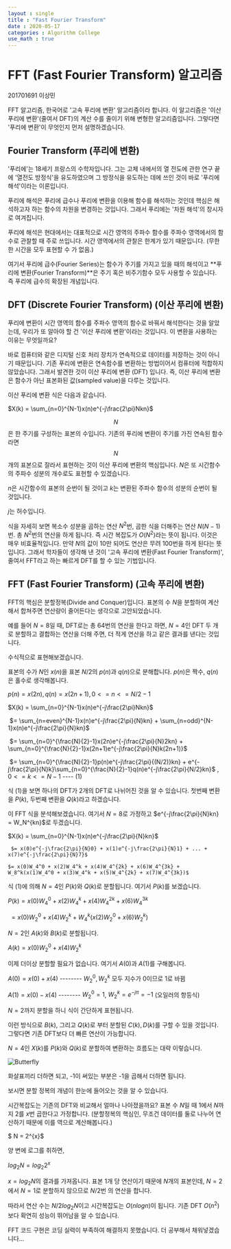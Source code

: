 ```yaml
---
layout : single
title : "Fast Fourier Transform"
date : 2020-05-17
categories : Algorithm College
use_math : true
---
```




# FFT (Fast Fourier Transform) 알고리즘

201701691 이상민



FFT 알고리즘, 한국어로 '고속 푸리에 변환' 알고리즘이라 합니다. 이 알고리즘은 '이산 푸리에 변환'(줄여서 DFT)의 계산 수를 줄이기 위해 변형한 알고리즘입니다. 그렇다면 '푸리에 변환'이 무엇인지 먼저 설명하겠습니다.



## Fourier Transform (푸리에 변환)

'푸리에'는 18세기 프랑스의 수학자입니다. 그는 고체 내에서의 열 전도에 관한 연구 끝에 '열전도 방정식'을 유도하였으며 그 방정식을 유도하는 데에 쓰인 것이 바로 '푸리에 해석'이라는 이론입니다.



푸리에 해석은 푸리에 급수나 푸리에 변환을 이용해 함수를 해석하는 것인데 핵심은 해석하고자 하는 함수의 차원을 변경하는 것입니다. 그래서 푸리에는 '차원 해석'의 창시자로 여겨집니다.



푸리에 해석은 현대에서는 대표적으로 시간 영역의 주파수 함수를 주파수 영역에서의 함수로 관찰할 때 주로 쓰입니다. 시간 영역에서의 관찰은 한계가 있기 때문입니다. (무한한 시간을 모두 표현할 수 가 없음.)



여기서 푸리에 급수(Fourier Series)는 함수가 주기를 가지고 있을 때의 해석이고 **푸리에 변환(Fourier Transform)**은 주기 혹은 비주기함수 모두 사용할 수 있습니다. 즉 푸리에 급수의 확장된 개념입니다.



## DFT (Discrete Fourier Transform) (이산 푸리에 변환)

푸리에 변환이 시간 영역의 함수를 주파수 영역의 함수로 바꿔서 해석한다는 것을 알았는데, 우리가 또 알아야 할 건 '이산 푸리에 변환'이라는 것입니다. 이 변환을 사용하는 이유는 무엇일까요?



바로 컴퓨터와 같은 디지털 신호 처리 장치가 연속적으로 데이터를 저장하는 것이 아니기 때문입니다. 기존 푸리에 변환은 연속함수를 변환하는 방법이어서 컴퓨터에 적합하지 않았습니다. 그래서 발견한 것이 이산 푸리에 변환 (DFT) 입니다. 즉, 이산 푸리에 변환은 함수가 아닌 표본화된 값(sampled value)을 다루는 것입니다.



이산 푸리에 변환 식은 다음과 같습니다.



$X(k) = \sum_{n=0}^{N-1}x(n)e^{-j\frac{2\pi}Nkn}$



$$N$$은 한 주기를 구성하는 표본의 수입니다. 기존의 푸리에 변환이 주기를 가진 연속된 함수라면 $$N$$개의 표본으로 잘라서 표현하는 것이 이산 푸리에 변환의 핵심입니다. $N$은 또 시간함수의 주파수 성분의 개수로도 표현할 수 있겠습니다.

$n$은 시간함수의 표본의 순번이 될 것이고 $k$는 변환된 주파수 함수의 성분의 순번이 될 것입니다.

$j$는 허수입니다.



식을 자세히 보면 복소수 성분을 곱하는 연산 $N^2$번, 곱한 식을 더해주는 연산 $N(N-1)$번. 총 $N^2$번의 연산을 하게 됩니다. 즉 시간 복잡도가 $O(N^2)$라는 뜻이 됩니다. 이것은 매우 비효율적입니다. 만약 $N$의 값이 10만 되어도 연산은 무려 100번을 하게 된다는 뜻입니다. 그래서 학자들이 생각해 낸 것이 '고속 푸리에 변환(Fast Fourier Transform)', 줄여서 FFT라고 하는 빠르게 DFT를 할 수 있는 기법입니다.



## FFT (Fast Fourier Transform) (고속 푸리에 변환)



FFT의 핵심은 분할정복(Divide and Conquer)입니다. 표본의 수 $N$을 분할하여 계산해서 합쳐주면 연산량이 줄어든다는 생각으로 고안되었습니다.

예를 들어 $N=8$일 때, DFT로는 총 64번의 연산을 한다고 하면, $N=4$인 DFT 두 개로 분할하고 결합하는 연산을 더해 주면, 더 적게 연산을 하고 같은 결과를 낸다는 것입니다.

수식적으로 표현해보겠습니다.



표본의 수가 $N$인 $x(n)$을 표본 $N/2$의 $p(n)$과 $q(n)$으로 분해합니다. $p(n)$은 짝수, $q(n)$은 홀수로 생각해봅니다.



$p(n) = x(2n), q(n) = x(2n+1), 0<=n<=N/2 -1$



$X(k) = \sum_{n=0}^{N-1}x(n)e^{-j\frac{2\pi}Nkn}$

​			$= \sum_{n=even}^{N-1}x(n)e^{-j\frac{2\pi}{N}kn} + \sum_{n=odd}^{N-1}x(n)e^{-j\frac{2\pi}{N}kn}$

​			$= \sum_{n=0}^{\frac{N}{2}-1}x(2n)e^{-j\frac{2\pi}{N}2kn} + \sum_{n=0}^{\frac{N}{2}-1}x(2n+1)e^{-j\frac{2\pi}{N}k(2n+1)}$

​			$= \sum_{n=0}^{\frac{N}{2}-1}p(n)e^{-j\frac{2\pi}{(N/2)}kn} + e^{-j\frac{2\pi}{N}k}\sum_{n=0}^{\frac{N}{2}-1}q(n)e^{-j\frac{2\pi}{N/2}kn}$ , $0<=k<=N-1$         ---- (1)



식 (1)을 보면 하나의 DFT가 2개의 DFT로 나뉘어진 것을 알 수 있습니다. 첫번째 변환을 $P(k)$, 두번째 변환을 $Q(k)$라고 하겠습니다.



이 FFT 식을 분석해보겠습니다. 여기서 $N=8$로 가정하고 $e^{-j\frac{2\pi}{N}kn} = W_N^{kn}$로 두겠습니다. 

$X(k) = \sum_{n=0}^{N-1}x(n)e^{-j\frac{2\pi}{N}kn}$

 	 $= x(0)e^{-j\frac{2\pi}{N}0} + x(1)e^{-j\frac{2\pi}{N}1} + ... + x(7)e^{-j\frac{2\pi}{N}7}$

  	$= x(0)W_4^0 + x(2)W_4^k + x(4)W_4^{2k} + x(6)W_4^{3k} + W_8^k(x(1)W_4^0 + x(3)W_4^k + x(5)W_4^{2k} + x(7)W_4^{3k})$



식 (1)에 의해 $N=4$인 $P(k)$와 $Q(k)$로 분할됩니다. 여기서 $P(k)$를 보겠습니다.

$P(k) = x(0)W_4^0 + x(2)W_4^k + x(4)W_4^{2k} + x(6)W_4^{3k}$

​		  $= x(0)W_2^0 + x(4)W_2^k + W_4^k(x(2)W_2^0 + x(6)W_2^k)$



$N=2$인 $A(k)$와 $B(k)$로 분할됩니다.

$A(k) = x(0)W_2^0 + x(4)W_2^k$



이제 더이상 분할할 필요가 없습니다. 여기서 $A(0)$과 $A(1)$를 구해봅니다.

$A(0) = x(0) + x(4)$   -------- $W_2^0, W_2^k$ 모두 지수가 0이므로 1로 바뀜

$A(1) = x(0) - x(4)$   -------- $W_2^0 = 1$, $W_2^k = e^{-j\pi} = -1$ (오일러의 항등식)



$N=2$까지 분할을 하니 식이 간단하게 표현됩니다.

이런 방식으로 $B(k)$, 그리고 $Q(k)$로 부터 분할된 $C(k), D(k)$를 구할 수 있을 것입니다. 그렇다면 기존 DFT보다 더 빠른 연산이 가능합니다.



$N=4$인 $X(k)$를 $P(k)$와 $Q(k)$로 분할하여 변환하는 흐름도는 대략 이렇습니다.

![Butterfly](https://user-images.githubusercontent.com/63089782/82148279-47774c00-988e-11ea-8c43-9ccc7b7c6239.jpg)

화살표끼리 더하면 되고, -1이 써있는 부분은 -1을 곱해서 더하면 됩니다.

보시면 분할 정복의 개념이 한눈에 들어오는 것을 알 수 있습니다.



시간복잡도는 기존의 DFT와 비교해서 얼마나 나아졌을까요?  표본 수 $N$일 때 1에서 $N$까지 2를 $x$번 곱한다고 가정합니다. (분할정복의 핵심인, 무조건 데이터를 둘로 나누어 연산하기 때문에 이를 역으로 계산해봅니다.)

$ N = 2^{x}$

양 변에 로그를 취하면, 

$log_{2}N = log_{2}{2^x}$

$x = log_{2}N$의 결과를 가져옵니다. 표본 1개 당 연산이기 때문에 $N$개의 표본인데, $N=2$에서 $N=1$로 분할하지 않으므로 $N/2$번 의 연산을 합니다.

따라서 연산 수는 $N/2log_{2}N$이고 시간복잡도는 $O(nlogn)$이 됩니다. 기존 DFT $O(n^2)$보다 확연히 성능이 뛰어남을 알 수 있습니다.





FFT 코드 구현은 코딩 실력이 부족하여 해결하지 못했습니다. 더 공부해서 채워넣겠습니다...







